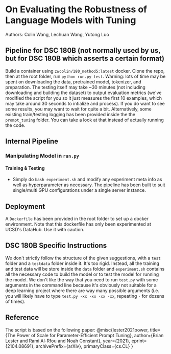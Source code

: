 # On Evaluating the Robustness of Language Models with Tuning
Authors: Colin Wang, Lechuan Wang, Yutong Luo
## Pipeline for DSC 180B (not normally used by us, but for DSC 180B which asserts a certain format)
Build a container using `zwcolin/180_method5:latest` docker. Clone the repo, then at the root folder, run `python run.py test`. Warning: lots of time may be spent on downloading the data, pretrained model, tokenizer, and preparation. The testing itself may take ~30 minutes (not including downloading and building the dataset) to output evaluation metrics (we've modified the script for you so it just measures the first 10 examples, which may take around 30 seconds to intialize and process). If you do want to see some results, you may want to wait for quite a bit. Alternatively, some existing train/testing logging has been provided inside the the `prompt_tuning` folder. You can take a look at that instead of actually running the code.

## Internal Pipeline
### Manipulating Model in `run.py`
#### Training & Testing
- Simply do `bash experiment.sh` and modify any experiment meta info as well as hyperparameter as necessary. The pipeline has been built to suit single/multi GPU configurations under a single server instance.

## Deployment
A `Dockerfile` has been provided in the root folder to set up a docker environment. Note that this dockerfile has only been experimented at UCSD's DataHub. Use it with caution.

## DSC 180B Specific Instructions
We don't strictly follow the structure of the given suggestions, with a `test` folder and a `testdata` folder inside it. It's too rigid. Instead, all the training and test data will be store inside the `data` folder and `experiment.sh` contains all the necessary code to build the model or to test the model for running the model. We don't like the way that you need to run `test.py` with some arguments in the command line because it's obviously not suitable for a deep learning project where there are way many possible arguments (i.e. you will likely have to type `test.py -xx -xx -xx -xx`, repeating `-` for dozens of times).

## Reference
The script is based on the following paper:
@misc{lester2021power,
      title={The Power of Scale for Parameter-Efficient Prompt Tuning}, 
      author={Brian Lester and Rami Al-Rfou and Noah Constant},
      year={2021},
      eprint={2104.08691},
      archivePrefix={arXiv},
      primaryClass={cs.CL}
}
